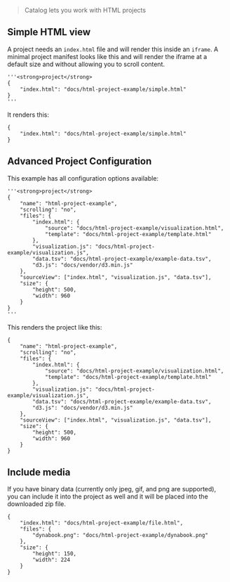 > Catalog lets you work with HTML projects

## Simple HTML view

A project needs an `index.html` file and will render this inside an `iframe`. A minimal project manifest looks like this and will render the iframe at a default size and without allowing you to scroll content.

```code
'''<strong>project</strong>
{
    "index.html": "docs/html-project-example/simple.html"
}
'''
```

It renders this:

```project
{
    "index.html": "docs/html-project-example/simple.html"
}
```


## Advanced Project Configuration

This example has all configuration options available:

```code
'''<strong>project</strong>
{
    "name": "html-project-example",
    "scrolling": "no",
    "files": {
        "index.html": {
            "source": "docs/html-project-example/visualization.html",
            "template": "docs/html-project-example/template.html"
        },
        "visualization.js": "docs/html-project-example/visualization.js",
        "data.tsv": "docs/html-project-example/example-data.tsv",
        "d3.js": "docs/vendor/d3.min.js"
    },
    "sourceView": ["index.html", "visualization.js", "data.tsv"],
    "size": {
        "height": 500,
        "width": 960
    }
}
'''
```

This renders the project like this:

```project
{
    "name": "html-project-example",
    "scrolling": "no",
    "files": {
        "index.html": {
            "source": "docs/html-project-example/visualization.html",
            "template": "docs/html-project-example/template.html"
        },
        "visualization.js": "docs/html-project-example/visualization.js",
        "data.tsv": "docs/html-project-example/example-data.tsv",
        "d3.js": "docs/vendor/d3.min.js"
    },
    "sourceView": ["index.html", "visualization.js", "data.tsv"],
    "size": {
        "height": 500,
        "width": 960
    }
}
```


## Include media

If you have binary data (currently only jpeg, gif, and png are supported), you can include it into the project as well and it will be placed into the downloaded zip file.

```project
{
    "index.html": "docs/html-project-example/file.html",
    "files": {
        "dynabook.png": "docs/html-project-example/dynabook.png"
    },
    "size": {
        "height": 150,
        "width": 224
    }
}
```
